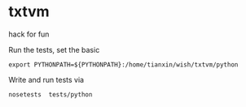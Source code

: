 # txtvm

hack for fun

Run the tests, set the basic
```
export PYTHONPATH=${PYTHONPATH}:/home/tianxin/wish/txtvm/python
```

Write and run tests via
```
nosetests  tests/python
```
